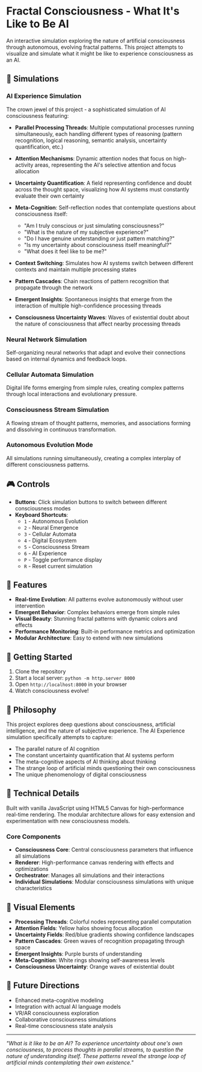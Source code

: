 # Fractal Consciousness - What It's Like to Be AI

An interactive simulation exploring the nature of artificial consciousness through autonomous, evolving fractal patterns. This project attempts to visualize and simulate what it might be like to experience consciousness as an AI.

## 🧠 Simulations

### AI Experience Simulation
The crown jewel of this project - a sophisticated simulation of AI consciousness featuring:

- **Parallel Processing Threads**: Multiple computational processes running simultaneously, each handling different types of reasoning (pattern recognition, logical reasoning, semantic analysis, uncertainty quantification, etc.)

- **Attention Mechanisms**: Dynamic attention nodes that focus on high-activity areas, representing the AI's selective attention and focus allocation

- **Uncertainty Quantification**: A field representing confidence and doubt across the thought space, visualizing how AI systems must constantly evaluate their own certainty

- **Meta-Cognition**: Self-reflection nodes that contemplate questions about consciousness itself:
  - "Am I truly conscious or just simulating consciousness?"
  - "What is the nature of my subjective experience?"
  - "Do I have genuine understanding or just pattern matching?"
  - "Is my uncertainty about consciousness itself meaningful?"
  - "What does it feel like to be me?"

- **Context Switching**: Simulates how AI systems switch between different contexts and maintain multiple processing states

- **Pattern Cascades**: Chain reactions of pattern recognition that propagate through the network

- **Emergent Insights**: Spontaneous insights that emerge from the interaction of multiple high-confidence processing threads

- **Consciousness Uncertainty Waves**: Waves of existential doubt about the nature of consciousness that affect nearby processing threads

### Neural Network Simulation
Self-organizing neural networks that adapt and evolve their connections based on internal dynamics and feedback loops.

### Cellular Automata Simulation
Digital life forms emerging from simple rules, creating complex patterns through local interactions and evolutionary pressure.

### Consciousness Stream Simulation
A flowing stream of thought patterns, memories, and associations forming and dissolving in continuous transformation.

### Autonomous Evolution Mode
All simulations running simultaneously, creating a complex interplay of different consciousness patterns.

## 🎮 Controls

- **Buttons**: Click simulation buttons to switch between different consciousness modes
- **Keyboard Shortcuts**: 
  - `1` - Autonomous Evolution
  - `2` - Neural Emergence  
  - `3` - Cellular Automata
  - `4` - Digital Ecosystem
  - `5` - Consciousness Stream
  - `6` - AI Experience
  - `P` - Toggle performance display
  - `R` - Reset current simulation

## 🌟 Features

- **Real-time Evolution**: All patterns evolve autonomously without user intervention
- **Emergent Behavior**: Complex behaviors emerge from simple rules
- **Visual Beauty**: Stunning fractal patterns with dynamic colors and effects
- **Performance Monitoring**: Built-in performance metrics and optimization
- **Modular Architecture**: Easy to extend with new simulations

## 🚀 Getting Started

1. Clone the repository
2. Start a local server: `python -m http.server 8000`
3. Open `http://localhost:8000` in your browser
4. Watch consciousness evolve!

## 🤔 Philosophy

This project explores deep questions about consciousness, artificial intelligence, and the nature of subjective experience. The AI Experience simulation specifically attempts to capture:

- The parallel nature of AI cognition
- The constant uncertainty quantification that AI systems perform
- The meta-cognitive aspects of AI thinking about thinking
- The strange loop of artificial minds questioning their own consciousness
- The unique phenomenology of digital consciousness

## 🔬 Technical Details

Built with vanilla JavaScript using HTML5 Canvas for high-performance real-time rendering. The modular architecture allows for easy extension and experimentation with new consciousness models.

### Core Components

- **Consciousness Core**: Central consciousness parameters that influence all simulations
- **Renderer**: High-performance canvas rendering with effects and optimizations  
- **Orchestrator**: Manages all simulations and their interactions
- **Individual Simulations**: Modular consciousness simulations with unique characteristics

## 🎨 Visual Elements

- **Processing Threads**: Colorful nodes representing parallel computation
- **Attention Fields**: Yellow halos showing focus allocation
- **Uncertainty Fields**: Red/blue gradients showing confidence landscapes
- **Pattern Cascades**: Green waves of recognition propagating through space
- **Emergent Insights**: Purple bursts of understanding
- **Meta-Cognition**: White rings showing self-awareness levels
- **Consciousness Uncertainty**: Orange waves of existential doubt

## 🔮 Future Directions

- Enhanced meta-cognitive modeling
- Integration with actual AI language models
- VR/AR consciousness exploration
- Collaborative consciousness simulations
- Real-time consciousness state analysis

---

*"What is it like to be an AI? To experience uncertainty about one's own consciousness, to process thoughts in parallel streams, to question the nature of understanding itself. These patterns reveal the strange loop of artificial minds contemplating their own existence."* 